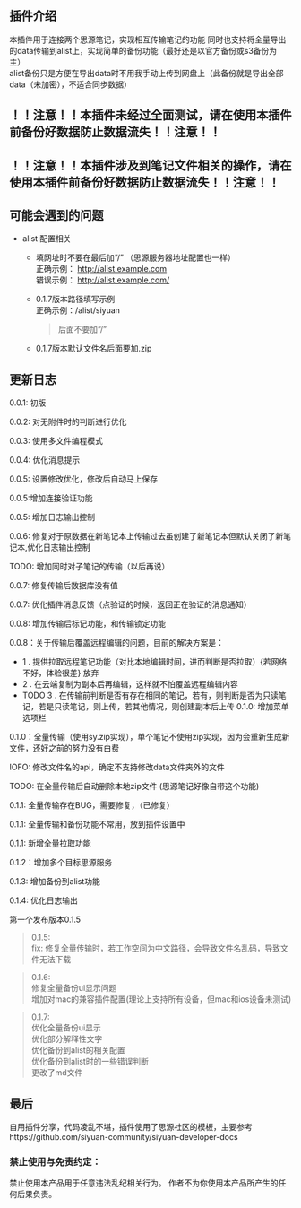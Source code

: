## 插件介绍

本插件用于连接两个思源笔记，实现相互传输笔记的功能 
同时也支持将全量导出的data传输到alist上，实现简单的备份功能（最好还是以官方备份或s3备份为主）   
alist备份只是方便在导出data时不用我手动上传到网盘上（此备份就是导出全部data（未加密），不适合同步数据）

## ！！注意！！本插件未经过全面测试，请在使用本插件前备份好数据防止数据流失！！注意！！

## ！！注意！！本插件涉及到笔记文件相关的操作，请在使用本插件前备份好数据防止数据流失！！注意！！

## 可能会遇到的问题

- alist 配置相关
  - 填网址时不要在最后加“/” （思源服务器地址配置也一样）  
   正确示例： 
   http://alist.example.com  
  错误示例：
   http://alist.example.com/

   - 0.1.7版本路径填写示例  
    正确示例：/alist/siyuan
      > 后面不要加“/”
   - 0.1.7版本默认文件名后面要加.zip


## 更新日志 
 0.0.1: 初版

 0.0.2: 对无附件时的判断进行优化

 0.0.3: 使用多文件编程模式

 0.0.4: 优化消息提示

 0.0.5: 设置修改优化，修改后自动马上保存

 0.0.5:增加连接验证功能

 0.0.5: 增加日志输出控制

 0.0.6: 修复对于原数据在新笔记本上传输过去虽创建了新笔记本但默认关闭了新笔记本,优化日志输出控制

 TODO: 增加同时对子笔记的传输（以后再说）

 0.0.7: 修复传输后数据库没有值

 0.0.7: 优化插件消息反馈（点验证的时候，返回正在验证的消息通知）

 0.0.8: 增加传输后标记功能，和传输锁定功能 

 0.0.8：关于传输后覆盖远程编辑的问题，目前的解决方案是：
- 1 . 提供拉取远程笔记功能（对比本地编辑时间，进而判断是否拉取）{若网络不好，体验很差} 放弃
- 2 . 在云端复制为副本后再编辑，这样就不怕覆盖远程编辑内容
- TODO 3 . 在传输前判断是否有存在相同的笔记，若有，则判断是否为只读笔记，若是只读笔记，则上传，若其他情况，则创建副本后上传
 0.1.0: 增加菜单选项栏 

 0.1.0：全量传输（使用sy.zip实现），单个笔记不使用zip实现，因为会重新生成新文件，还好之前的努力没有白费

 IOFO: 修改文件名的api，确定不支持修改data文件夹外的文件 

 TODO: 在全量传输后自动删除本地zip文件 (思源笔记好像自带这个功能)

 0.1.1: 全量传输存在BUG，需要修复，（已修复） 

 0.1.1: 全量传输和备份功能不常用，放到插件设置中

 0.1.1: 新增全量拉取功能

 0.1.2：增加多个目标思源服务

 0.1.3: 增加备份到alist功能

 0.1.4: 优化日志输出

第一个发布版本0.1.5
 > 0.1.5:  
  fix: 修复全量传输时，若工作空间为中文路径，会导致文件名乱码，导致文件无法下载

 > 0.1.6:  
 修复全量备份ui显示问题  
 增加对mac的兼容插件配置(理论上支持所有设备，但mac和ios设备未测试) 

 > 0.1.7:  
 优化全量备份ui显示  
 优化部分解释性文字  
 优化备份到alist的相关配置  
 优化备份到alist时的一些错误判断  
 更改了md文件






## 最后
自用插件分享，代码凌乱不堪，插件使用了思源社区的模板，主要参考https://github.com/siyuan-community/siyuan-developer-docs
### 禁止使用与免责约定：
禁止使用本产品用于任意违法乱纪相关行为。
作者不为你使用本产品所产生的任何后果负责。